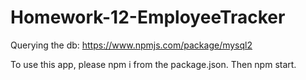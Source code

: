 # Homework-12-EmployeeTracker


Querying the db:
https://www.npmjs.com/package/mysql2


To use this app, please npm i from the package.json. Then npm start.